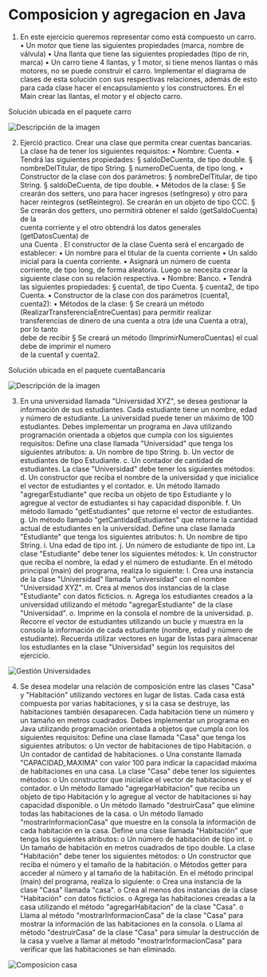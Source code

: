 # Composicion y agregacion en Java

1. En este ejercicio queremos representar como está compuesto un carro.
• Un motor que tiene las siguientes propiedades (marca, nombre de válvula)
• Una llanta que tiene las siguientes propiedades (tipo de rin, marca)
• Un carro tiene 4 llantas, y 1 motor, si tiene menos llantas o más motores, 
no se puede construir el carro. 
Implementar el diagrama de clases de esta solución con sus respectivas relaciones, 
además de esto para cada clase hacer el encapsulamiento y los constructores.
En el Main crear las llantas, el motor y el objecto carro.

Solución ubicada en el paquete carro

![Descripción de la imagen](https://i.ibb.co/dMfrw8G/Carro.png)

2. Ejerció practico.
Crear una clase que permita crear cuentas bancarias. La clase ha de tener los siguientes
requisitos:
• Nombre: Cuenta.
• Tendrá las siguientes propiedades:
§ saldoDeCuenta,	de	tipo double.
§ nombreDelTitular,	de	tipo String.
§ numeroDeCuenta,	de	tipo long.
• Constructor de la clase con dos parámetros:
§ nombreDelTitular,	de	tipo String.
§ saldoDeCuenta,	de	tipo double.
• Métodos de la clase:
§ Se	crearán	dos setters,	uno	para	hacer ingresos (setIngreso)	y	otro	para	
hacer reintegros (setReintegro).	Se	crearán	en	un	objeto	de	tipo CCC.
§ Se	crearán	dos getters,	uno	permitirá obtener el saldo (getSaldoCuenta)	de	la	
cuenta	corriente	y	el	otro obtendrá los datos generales (getDatosCuenta)	de	
una Cuenta .
El constructor de la clase Cuenta será el encargado de establecer:
• Un nombre para el titular de la cuenta corriente
• Un saldo inicial para la cuenta corriente.
• Asignará un número de cuenta corriente, de tipo long, de forma aleatoria.
Luego se necesita crear la siguiente clase con su relación respectiva.
• Nombre: Banco.
• Tendrá las siguientes propiedades:
§ cuenta1,	de	tipo Cuenta.
§ cuenta2,	de	tipo Cuenta.
• Constructor de la clase con dos parámetros (cuenta1, cuenta2):
• Métodos de la clase:
§ Se	creará	un método (RealizarTransferenciaEntreCuentas) para	permitir	realizar	
transferencias	de	dinero	de	una	cuenta	a	otra	(de	una Cuenta a	otra),	por	lo	tanto	
debe	de	recibir	
§ Se	creará	un método (ImprimirNumeroCuentas) el	cual	debe	de	imprimir	el	numero	
de	la	cuenta1	y cuenta2.

Solución ubicada en el paquete cuentaBancaria

![Descripción de la imagen](https://i.ibb.co/Bf9xYbk/cuentas-Bancarias.png)


3. En una universidad llamada "Universidad XYZ", se desea gestionar la información
   de sus estudiantes. Cada estudiante tiene un nombre, edad y número de
   estudiante. La universidad puede tener un máximo de 100 estudiantes.
   Debes implementar un programa en Java utilizando programación orientada a
   objetos que cumpla con los siguientes requisitos:
   Define una clase llamada "Universidad" que tenga los siguientes atributos:
   a. Un nombre de tipo String.
   b. Un vector de estudiantes de tipo Estudiante.
   c. Un contador de cantidad de estudiantes.
   La clase "Universidad" debe tener los siguientes métodos:
   d. Un constructor que reciba el nombre de la universidad y que
   inicialice el vector de estudiantes y el contador.
   e. Un método llamado "agregarEstudiante" que reciba un objeto de
   tipo Estudiante y lo agregue al vector de estudiantes si hay capacidad
   disponible.
   f. Un método llamado "getEstudiantes" que retorne el vector de
   estudiantes.
   g. Un método llamado "getCantidadEstudiantes" que retorne la
   cantidad actual de estudiantes en la universidad.
   Define una clase llamada "Estudiante" que tenga los siguientes atributos:
   h. Un nombre de tipo String.
   i. Una edad de tipo int.
   j. Un número de estudiante de tipo int.
   La clase "Estudiante" debe tener los siguientes métodos:
   k. Un constructor que reciba el nombre, la edad y el número de
   estudiante.
   En el método principal (main) del programa, realiza lo siguiente:
   l. Crea una instancia de la clase "Universidad" llamada "universidad"
   con el nombre "Universidad XYZ".
   m. Crea al menos dos instancias de la clase "Estudiante" con datos
   ficticios.
   n. Agrega los estudiantes creados a la universidad utilizando el método
   "agregarEstudiante" de la clase "Universidad".
   o. Imprime en la consola el nombre de la universidad.
   p. Recorre el vector de estudiantes utilizando un bucle y muestra en la
   consola la información de cada estudiante (nombre, edad y número
   de estudiante).
   Recuerda utilizar vectores en lugar de listas para almacenar los estudiantes en la
   clase "Universidad" según los requisitos del ejercicio.

![Gestión Universidades](https://i.ibb.co/fMjZhtS/Gesti-n-universidad.png)

4. Se desea modelar una relación de composición entre las clases "Casa" y
   "Habitación" utilizando vectores en lugar de listas. Cada casa está compuesta por
   varias habitaciones, y si la casa se destruye, las habitaciones también
   desaparecen. Cada habitación tiene un número y un tamaño en metros
   cuadrados.
   Debes implementar un programa en Java utilizando programación orientada a
   objetos que cumpla con los siguientes requisitos:
   Define una clase llamada "Casa" que tenga los siguientes atributos:
   o Un vector de habitaciones de tipo Habitación.
   o Un contador de cantidad de habitaciones.
   o Una constante llamada "CAPACIDAD_MAXIMA" con valor 100 para
   indicar la capacidad máxima de habitaciones en una casa.
   La clase "Casa" debe tener los siguientes métodos:
   o Un constructor que inicialice el vector de habitaciones y el contador.
   o Un método llamado "agregarHabitacion" que reciba un objeto de
   tipo Habitación y lo agregue al vector de habitaciones si hay
   capacidad disponible.
   o Un método llamado "destruirCasa" que elimine todas las
   habitaciones de la casa.
   o Un método llamado "mostrarInformacionCasa" que muestre en la
   consola la información de cada habitación en la casa.
   Define una clase llamada "Habitación" que tenga los siguientes atributos:
   o Un número de habitación de tipo int.
   o Un tamaño de habitación en metros cuadrados de tipo double.
   La clase "Habitación" debe tener los siguientes métodos:
   o Un constructor que reciba el número y el tamaño de la habitación.
   o Métodos getter para acceder al número y al tamaño de la habitación.
   En el método principal (main) del programa, realiza lo siguiente:
   o Crea una instancia de la clase "Casa" llamada "casa".
   o Crea al menos dos instancias de la clase "Habitación" con datos
   ficticios.
   o Agrega las habitaciones creadas a la casa utilizando el método
   "agregarHabitacion" de la clase "Casa".
   o Llama al método "mostrarInformacionCasa" de la clase "Casa" para
   mostrar la información de las habitaciones en la consola.
   o Llama al método "destruirCasa" de la clase "Casa" para simular la
   destrucción de la casa y vuelve a llamar al método
   "mostrarInformacionCasa" para verificar que las habitaciones se han
   eliminado.

![Composicion casa](https://i.ibb.co/hCm9235/Composicion-Casa.png)